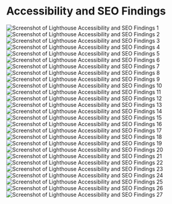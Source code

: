 # Accessibility and SEO Findings
<img scr="Screenshots/Screen Shot 2022-01-18 at 3.11.19 PM.jpg" alt="Screenshot of Lighthouse Accessibility and SEO Findings 1">
<img scr="Screenshots/Screen Shot 2022-01-18 at 3.11.29 PM.jpg" alt="Screenshot of Lighthouse Accessibility and SEO Findings 2">
<img scr="Screenshots/Screen Shot 2022-01-18 at 3.11.38 PM.jpg" alt="Screenshot of Lighthouse Accessibility and SEO Findings 3">
<img scr="Screenshots/Screen Shot 2022-01-18 at 3.11.45 PM.jpg" alt="Screenshot of Lighthouse Accessibility and SEO Findings 4">
<img scr="Screenshots/Screen Shot 2022-01-18 at 3.11.51 PM.jpg" alt="Screenshot of Lighthouse Accessibility and SEO Findings 5">
<img scr="Screenshots/Screen Shot 2022-01-18 at 3.11.58 PM.jpg" alt="Screenshot of Lighthouse Accessibility and SEO Findings 6">
<img scr="Screenshots/Screen Shot 2022-01-18 at 3.12.05 PM.jpg" alt="Screenshot of Lighthouse Accessibility and SEO Findings 7">
<img scr="Screenshots/Screen Shot 2022-01-18 at 3.13.07 PM.jpg" alt="Screenshot of Lighthouse Accessibility and SEO Findings 8">
<img scr="Screenshots/Screen Shot 2022-01-18 at 3.13.14 PM.jpg" alt="Screenshot of Lighthouse Accessibility and SEO Findings 9">
<img scr="Screenshots/Screen Shot 2022-01-18 at 3.13.20 PM.jpg" alt="Screenshot of Lighthouse Accessibility and SEO Findings 10">
<img scr="Screenshots/Screen Shot 2022-01-18 at 3.13.27 PM.jpg" alt="Screenshot of Lighthouse Accessibility and SEO Findings 11">
<img scr="Screenshots/Screen Shot 2022-01-18 at 3.13.34 PM.jpg" alt="Screenshot of Lighthouse Accessibility and SEO Findings 12">
<img scr="Screenshots/Screen Shot 2022-01-18 at 3.13.40 PM.jpg" alt="Screenshot of Lighthouse Accessibility and SEO Findings 13">
<img scr="Screenshots/Screen Shot 2022-01-18 at 3.13.48 PM.jpg" alt="Screenshot of Lighthouse Accessibility and SEO Findings 14">
<img scr="Screenshots/Screen Shot 2022-01-18 at 3.13.55 PM.jpg" alt="Screenshot of Lighthouse Accessibility and SEO Findings 15">
<img scr="Screenshots/Screen Shot 2022-01-18 at 3.14.03 PM.jpg" alt="Screenshot of Lighthouse Accessibility and SEO Findings 16">
<img scr="Screenshots/Screen Shot 2022-01-18 at 3.14.09 PM.jpg" alt="Screenshot of Lighthouse Accessibility and SEO Findings 17">
<img scr="Screenshots/Screen Shot 2022-01-18 at 3.14.15 PM.jpg" alt="Screenshot of Lighthouse Accessibility and SEO Findings 18">
<img scr="Screenshots/Screen Shot 2022-01-18 at 3.14.21 PM.jpg" alt="Screenshot of Lighthouse Accessibility and SEO Findings 19">
<img scr="Screenshots/Screen Shot 2022-01-18 at 3.14.26 PM.jpg" alt="Screenshot of Lighthouse Accessibility and SEO Findings 20">
<img scr="Screenshots/Screen Shot 2022-01-18 at 3.14.32 PM.jpg" alt="Screenshot of Lighthouse Accessibility and SEO Findings 21">
<img scr="Screenshots/Screen Shot 2022-01-18 at 3.14.38 PM.jpg" alt="Screenshot of Lighthouse Accessibility and SEO Findings 22">
<img scr="Screenshots/Screen Shot 2022-01-18 at 3.14.54 PM.jpg" alt="Screenshot of Lighthouse Accessibility and SEO Findings 23">
<img scr="Screenshots/Screen Shot 2022-01-18 at 3.15.00 PM.jpg" alt="Screenshot of Lighthouse Accessibility and SEO Findings 24">
<img scr="Screenshots/Screen Shot 2022-01-18 at 3.15.07 PM.jpg" alt="Screenshot of Lighthouse Accessibility and SEO Findings 25">
<img scr="Screenshots/Screen Shot 2022-01-18 at 3.15.13 PM.jpg" alt="Screenshot of Lighthouse Accessibility and SEO Findings 26">
<img scr="Screenshots/Screen Shot 2022-01-18 at 3.15.18 PM.jpg" alt="Screenshot of Lighthouse Accessibility and SEO Findings 27">
